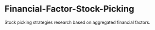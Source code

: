 # Financial-Factor-Stock-Picking
Stock picking strategies research based on aggregated financial factors.
